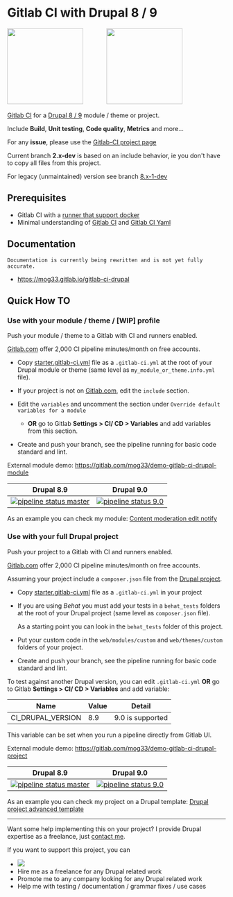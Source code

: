 # Gitlab CI with Drupal 8 / 9

<img src="https://www.drupal.org/files/druplicon-small.png" width="175" style="margin-right:10%;">
<img src="https://about.gitlab.com/images/ci/gitlab-ci-cd-logo_2x.png" width="175">

[Gitlab CI](https://docs.gitlab.com/ee/ci/README.html) for a
[Drupal 8 / 9](https://www.drupal.org) module / theme or project.

Include **Build**,
**Unit testing**, **Code quality**, **Metrics** and more...

For any **issue**, please use the [Gitlab-CI project page](https://gitlab.com/mog33/gitlab-ci-drupal/-/issues)

Current branch **2.x-dev** is based on an include behavior, ie you don't have to copy all files from this project.

For legacy (unmaintained) version see branch [8.x-1-dev](https://gitlab.com/mog33/gitlab-ci-drupal/-/tree/8.x-1-dev)

## Prerequisites

- Gitlab CI with a [runner that support docker](https://docs.gitlab.com/runner/)
- Minimal understanding of [Gitlab CI](https://about.gitlab.com/features/gitlab-ci-cd/) and [Gitlab CI Yaml](https://docs.gitlab.com/ee/ci/yaml)

## Documentation

```
Documentation is currently being rewritten and is not yet fully accurate.
```

* https://mog33.gitlab.io/gitlab-ci-drupal

## Quick How TO

### Use with your module / theme / [WIP] profile

Push your module / theme to a Gitlab with CI and runners enabled.

[Gitlab.com](https://gitlab.com) offer 2,000 CI pipeline minutes/month on free
accounts.

- Copy [starter.gitlab-ci.yml](https://gitlab.com/mog33/gitlab-ci-drupal/-/blob/2.x-dev/starter.gitlab-ci.yml) file as a `.gitlab-ci.yml` at the root of your Drupal module or theme (same level as `my_module_or_theme.info.yml` file).

- If your project is not on [Gitlab.com](https://gitlab.com), edit the `include` section.

- Edit the `variables` and uncomment the section under `Override default variables for a module`

  - **OR** go to Gitlab **Settings > CI/ CD > Variables** and add variables from this section.

- Create and push your branch, see the pipeline running for basic code standard and lint.

External module demo: https://gitlab.com/mog33/demo-gitlab-ci-drupal-module

Drupal 8.9 | Drupal 9.0
:---:|:---:
[![pipeline status master](https://gitlab.com/mog33/demo-gitlab-ci-drupal-module/badges/master/pipeline.svg)](https://gitlab.com/mog33/demo-gitlab-ci-drupal-module/commits/master) | [![pipeline status 9.0](https://gitlab.com/mog33/demo-gitlab-ci-drupal-module/badges/9.0/pipeline.svg)](https://gitlab.com/mog33/demo-gitlab-ci-drupal-module/commits/9.0)

As an example you can check my module:
[Content moderation edit notify](https://gitlab.com/mog33/content_moderation_edit_notify)

### Use with your full Drupal project

Push your project to a Gitlab with CI and runners enabled.

[Gitlab.com](https://gitlab.com) offer 2,000 CI pipeline minutes/month on free
accounts.

Assuming your project include a `composer.json` file from the [Drupal project](https://www.drupal.org/docs/develop/using-composer/using-composer-to-install-drupal-and-manage-dependencies).

- Copy [starter.gitlab-ci.yml](https://gitlab.com/mog33/gitlab-ci-drupal/-/blob/2.x-dev/starter.gitlab-ci.yml) file as a `.gitlab-ci.yml` in your project

- If you are using _Behat_ you must add your tests in a `behat_tests` folders at the root of your Drupal project (same level as `composer.json` file).

  As a starting point you can look in the `behat_tests` folder of this project.

- Put your custom code in the `web/modules/custom` and `web/themes/custom` folders of your project.

- Create and push your branch, see the pipeline running for basic code standard and lint.

To test against another Drupal version, you can edit `.gitlab-ci.yml` **OR** go to Gitlab **Settings > CI/ CD > Variables** and add variable:

Name | Value | Detail
-|-|-
CI_DRUPAL_VERSION | 8.9 | 9.0 is supported

This variable can be set when you run a pipeline directly from Gitlab UI.

External module demo: https://gitlab.com/mog33/demo-gitlab-ci-drupal-project

Drupal 8.9 | Drupal 9.0
:---:|:---:
[![pipeline status master](https://gitlab.com/mog33/demo-gitlab-ci-drupal-project/badges/master/pipeline.svg)](https://gitlab.com/mog33/demo-gitlab-ci-drupal-project/commits/master) | [![pipeline status 9.0](https://gitlab.com/mog33/demo-gitlab-ci-drupal-project/badges/9.0/pipeline.svg)](https://gitlab.com/mog33/demo-gitlab-ci-drupal-project/commits/9.0)

As an example you can check my project on a Drupal template:
[Drupal project advanced template](https://gitlab.com/mog33/drupal-composer-advanced-template)

----

Want some help implementing this on your project? I provide Drupal expertise
as a freelance, just [contact me](https://developpeur-drupal.com/en).

If you want to support this project, you can

- [<img src="https://www.drupal.org/files/images/buy_me_a_coffee.png">](https://bit.ly/34jPKcE)
- Hire me as a freelance for any Drupal related work
- Promote me to any company looking for any Drupal related work
- Help me with testing / documentation / grammar fixes / use cases
